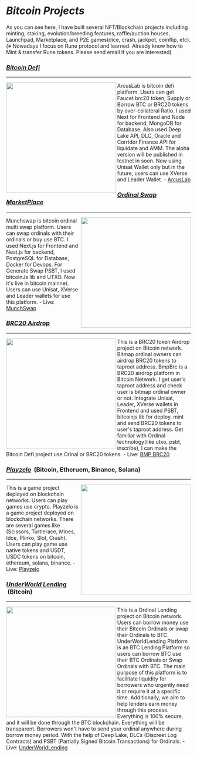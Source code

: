 # <i>Bitcoin Projects</i>

As you can see here, I have built several NFT/Blockchain projects including minting, staking, evolution/breeding features, raffle/auction houses, Launchpad, Marketplace, and P2E games(dice, crash, jackpot, coinflip, etc).
(※ Nowadays I focus on Rune protocol and learned. Already know how to Mint & transfer Rune tokens. Please send email if you are interested)

<h3><u><strong><i>Bitcoin Defi</i></strong></u> &nbsp;</h3>
<hr />
<img align="left" width="300px" src="https://github.com/victoryfox19931116/Blockchain-Projects-Overview/assets/89193350/bb277617-0124-47cf-84ad-33ba16caa2f8">
ArcusLab is bitcoin defi platform. Users can get Faucet brc20 token, Supply or Borrow BTC or BRC20 tokens by over-collateral Ratio. I used Next for Frontend and Node for backend, MongoDB for Database. Also used Deep Lake API, DLC, Oracle and Corridor Finance API for liquidate and AMM. The alpha version will be published in testnet in soon. Now using Unisat Wallet only but in the future, users can use XVerse and Leader Wallet.
- <a href="https://arcusbtc.com/">ArcusLab</a>

<h3><u><strong><i>Ordinal Swap MarketPlace</i></strong></u> &nbsp;</h3>
<hr />
<img align="right" width="300px" src="https://github.com/victoryfox19931116/Blockchain-Projects-Overview/assets/89193350/d4941f09-ee40-4e29-85cf-e8978a6a2705">
Munchswap is bitcoin ordinal multi swap platform. Users can swap ordinals with their ordinals or buy use BTC. I used Next.js for Frontend and Nest.js for backend, PostgreSQL for Database, Docker for Devops. For Generate Swap PSBT, I used bitcoinJs lib and UTXO. Now it's live in bitcoin mainnet. Users can use Unisat, XVerse and Leader wallets for use this platform.
- Live: <a href="https://munchswap.xyz/">MunchSwap</a>

<h3><u><strong><i>BRC20 Airdrop</i></strong></u> &nbsp;</h3>
<hr />
<img align="left" width="300px" src="https://github.com/victoryfox19931116/Blockchain-Projects-Overview/assets/89193350/453817f2-3920-4626-9c53-1041e67f15b5">
This is a BRC20 token Airdrop project on Bitcoin network. Bitmap ordinal owners can airdrop BRC20 tokens to taproot address. BmpBrc is a BRC20 airdrop platform in Bitcoin Network. I get user's taproot address and check user is bitmap ordinal owner or not. Integrate Unisat, Leader, XVerse wallets in Frontend and used PSBT, bitcoinjs lib for deploy, mint and send BRC20 tokens to user's taproot address. Get familiar with Ordinal technology(like utxo, psbt, inscribe), I can make the Bitcoin Defi project use Orinal or BRC20 tokens.
- Live: <a href="https://bmpbrc.com/">BMP BRC20</a>

<h3><u><strong><i>Playzelo</i></strong></u> &nbsp;(Bitcoin, Etheruem, Binance, Solana)</h3>
<hr />
<img align="right" width="300px" src="https://github.com/victoryfox19931116/Blockchain-Projects-Overview/assets/89193350/80a7c5b9-674d-4db5-ba0f-35e9befc888b">
This is a game project deployed on blockchain networks. Users can play games use crypto. Playzelo is a game project deployed on blockchain networks. There are several games like (Scissors, Turtlerace, Mines, Idce, Plinko, Slot, Crash). Users can play game use native tokens and USDT, USDC tokens on bitcoin, ethereum, solana, binance.
- Live: <a href="https://playzelo.xyz/">Playzelo</a>

<h3><u><strong><i>UnderWorld Lending</i></strong></u> &nbsp;(Bitcoin)</h3>
<hr />
<img align="left" width="300px" src="https://github.com/victoryfox19931116/Blockchain-Projects-Overview/assets/89193350/335f566b-a90d-4997-b2fa-bd318b484830">
This is a Ordinal Lending project on Bitcoin network. Users can borrow money use their Bitcoin Ordinals or swap their Ordinals to BTC. UnderWorldLending Platform is an BTC Lending Platform so users can borrow BTC use their BTC Ordinals or Swap Ordinals with BTC. The main purpose of this platform is to facilitate liquidity for borrowers who urgently need it or require it at a specific time. Additionally, we aim to help lenders earn money through this process. Everything is 100% secure, and it will be done through the BTC blockchain. Everything will be transparent. Borrowers won't have to send your ordinal anywhere during borrow money period. With the help of Deep Lake, DLCs (Discreet Log Contracts) and PSBT (Partially Signed Bitcoin Transactions) for Ordinals.
- Live: <a href="https://degens.fi/">UnderWorldLending</a>
